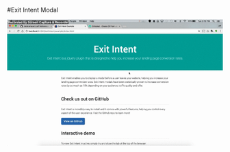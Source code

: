 #Exit Intent Modal

![Preview](https://github.com/JMcAmmond/exitintent/blob/master/example/exit-intent.gif?raw=true "Exit Intent Preview")